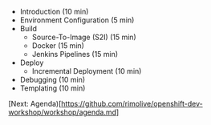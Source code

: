 
* Introduction (10 min)
* Environment Configuration (5 min)
* Build
    * Source-To-Image (S2I) (15 min)
    * Docker (15 min)
    * Jenkins Pipelines (15 min)
* Deploy
    * Incremental Deployment (10 min)
* Debugging (10 min)
* Templating (10 min)



[Next: Agenda)[https://github.com/rimolive/openshift-dev-workshop/workshop/agenda.md]